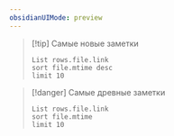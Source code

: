```yaml
---
obsidianUIMode: preview
---
```

> [!tip] Самые новые заметки
> ```dataview
> List rows.file.link 
> sort file.mtime desc
> limit 10
> ```

> [!danger] Самые древные заметки
> ```dataview
> List rows.file.link 
> sort file.mtime
> limit 10
> ```
